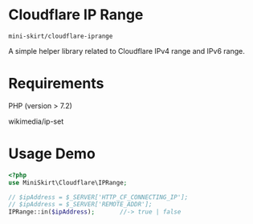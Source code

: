 Cloudflare IP Range
===================

`mini-skirt/cloudflare-iprange`

A simple helper library related to Cloudflare IPv4 range and IPv6 range.


# Requirements

PHP (version > 7.2)

wikimedia/ip-set


# Usage Demo

```php
<?php
use MiniSkirt\Cloudflare\IPRange;

// $ipAddress = $_SERVER['HTTP_CF_CONNECTING_IP'];
// $ipAddress = $_SERVER['REMOTE_ADDR'];
IPRange::in($ipAddress);       //-> true | false

```